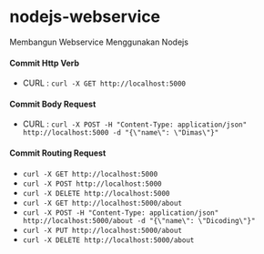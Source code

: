 # nodejs-webservice
Membangun Webservice Menggunakan Nodejs

#### Commit Http Verb
- CURL : `curl -X GET http://localhost:5000`

#### Commit Body Request
- CURL : `curl -X POST -H "Content-Type: application/json" http://localhost:5000 -d "{\"name\": \"Dimas\"}"`

#### Commit Routing Request
- `curl -X GET http://localhost:5000`
- `curl -X POST http://localhost:5000`
- `curl -X DELETE http://localhost:5000`
- `curl -X GET http://localhost:5000/about`
- `curl -X POST -H "Content-Type: application/json" http://localhost:5000/about -d "{\"name\": \"Dicoding\"}"`
- `curl -X PUT http://localhost:5000/about`
- `curl -X DELETE http://localhost:5000/about`
